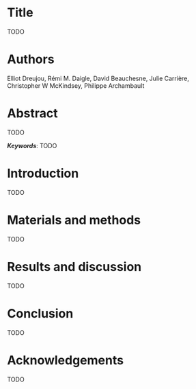 <!-- ---
bibliography: references.bib
cls: citations.cls
link-citations: false
output:
  word_document:
    toc: false
    reference_docx: "styles.docx"
    pandoc_args: "--lua-filter=pagebreak.lua"
--- -->

# Title

TODO

# Authors

Elliot Dreujou, Rémi M. Daigle, David Beauchesne, Julie Carrière, Christopher W McKindsey, Philippe Archambault

# Abstract

TODO

***Keywords***: TODO


# Introduction

TODO


# Materials and methods

TODO


# Results and discussion

TODO


# Conclusion

TODO


# Acknowledgements

TODO
